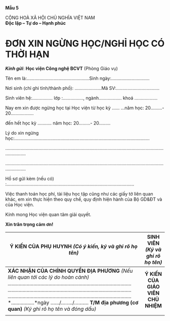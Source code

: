 **Mẫu 5**

CỘNG HOÀ XÃ HỘI CHỦ NGHĨA VIỆT NAM  
**Độc lập – Tự do – Hạnh phúc**

# **ĐƠN XIN NGỪNG HỌC/NGHỈ HỌC CÓ THỜI HẠN** 

***Kính gửi***: 	**Học viện Công nghệ BCVT** (Phòng Giáo vụ)

Tên em là:………………………….………………Sinh ngày:…………………………

Nơi sinh (chỉ ghi tỉnh/thành phố): …….………..…Mã SV:…………………………….

Sinh viên hệ:……………. lớp :……………., ngành……………… khoá ……………...

Nay em xin được ngừng học tại Học viện từ học kỳ ...... …năm học:  20.........- 20..................

đến hết học kỳ ........... năm học:  20…......- 20.........

Lý do xin ngừng học:..........................................................................................................

............................................................................................................................................

............................................................................................................................................

Hồ sơ gửi kèm (nếu có) :....................................................................................................

Việc thanh toán học phí, tài liệu học tập cũng như các giấy tờ liên quan khác, em xin thực hiện theo quy chế, quy định hiện hành của Bộ GD&ĐT và của Học viện.

Kính mong Học viện quan tâm giải quyết.

**Xin trân trọng cảm ơn\!**

| Ý KIẾN CỦA PHỤ HUYNH *(Có ý kiến, ký và ghi rõ họ tên)*  | SINH VIÊN *(Ký và ghi rõ họ tên)* |
| ----- | :---: |
| **XÁC  NHẬN CỦA CHÍNH QUYỀN ĐỊA PHƯƠNG** *(Nếu liên quan tới các lý do hoàn cảnh)* *...........................................................................................* *...........................................................................................* *...........................................................................................* *.................*ngày ……/……../……….                                         **T/M địa phương (cơ quan)**                                      *(Ký ghi rõ họ tên và đóng dấu)* | **Ý KIẾN CỦA GIÁO VIÊN CHỦ NHIỆM**  |
|  |  |
